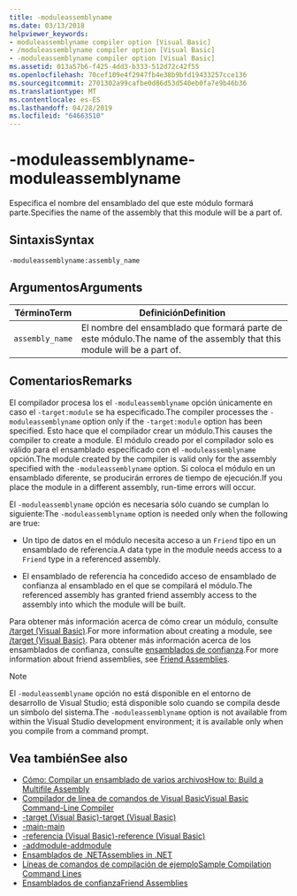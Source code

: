 ```yaml
---
title: -moduleassemblyname
ms.date: 03/13/2018
helpviewer_keywords:
- moduleassemblyname compiler option [Visual Basic]
- /moduleassemblyname compiler option [Visual Basic]
- -moduleassemblyname compiler option [Visual Basic]
ms.assetid: 013a57b6-f425-4dd3-b333-512d72c42f55
ms.openlocfilehash: 70cef109e4f2947fb4e38b9bfd19433257cce136
ms.sourcegitcommit: 2701302a99cafbe0d86d53d540eb0fa7e9b46b36
ms.translationtype: MT
ms.contentlocale: es-ES
ms.lasthandoff: 04/28/2019
ms.locfileid: "64663510"
---
```

# <a name="-moduleassemblyname"></a><span data-ttu-id="064b5-102">-moduleassemblyname</span><span class="sxs-lookup"><span data-stu-id="064b5-102">-moduleassemblyname</span></span>
<span data-ttu-id="064b5-103">Especifica el nombre del ensamblado del que este módulo formará parte.</span><span class="sxs-lookup"><span data-stu-id="064b5-103">Specifies the name of the assembly that this module will be a part of.</span></span>  
  
## <a name="syntax"></a><span data-ttu-id="064b5-104">Sintaxis</span><span class="sxs-lookup"><span data-stu-id="064b5-104">Syntax</span></span>  
  
```  
-moduleassemblyname:assembly_name  
```  
  
## <a name="arguments"></a><span data-ttu-id="064b5-105">Argumentos</span><span class="sxs-lookup"><span data-stu-id="064b5-105">Arguments</span></span>  
  
|<span data-ttu-id="064b5-106">Término</span><span class="sxs-lookup"><span data-stu-id="064b5-106">Term</span></span>|<span data-ttu-id="064b5-107">Definición</span><span class="sxs-lookup"><span data-stu-id="064b5-107">Definition</span></span>|  
|---|---|  
|`assembly_name`|<span data-ttu-id="064b5-108">El nombre del ensamblado que formará parte de este módulo.</span><span class="sxs-lookup"><span data-stu-id="064b5-108">The name of the assembly that this module will be a part of.</span></span>|  
  
## <a name="remarks"></a><span data-ttu-id="064b5-109">Comentarios</span><span class="sxs-lookup"><span data-stu-id="064b5-109">Remarks</span></span>  
 <span data-ttu-id="064b5-110">El compilador procesa los el `-moduleassemblyname` opción únicamente en caso el `-target:module` se ha especificado.</span><span class="sxs-lookup"><span data-stu-id="064b5-110">The compiler processes the `-moduleassemblyname` option only if the `-target:module` option has been specified.</span></span> <span data-ttu-id="064b5-111">Esto hace que el compilador crear un módulo.</span><span class="sxs-lookup"><span data-stu-id="064b5-111">This causes the compiler to create a module.</span></span> <span data-ttu-id="064b5-112">El módulo creado por el compilador solo es válido para el ensamblado especificado con el `-moduleassemblyname` opción.</span><span class="sxs-lookup"><span data-stu-id="064b5-112">The module created by the compiler is valid only for the assembly specified with the `-moduleassemblyname` option.</span></span> <span data-ttu-id="064b5-113">Si coloca el módulo en un ensamblado diferente, se producirán errores de tiempo de ejecución.</span><span class="sxs-lookup"><span data-stu-id="064b5-113">If you place the module in a different assembly, run-time errors will occur.</span></span>  
  
 <span data-ttu-id="064b5-114">El `-moduleassemblyname` opción es necesaria sólo cuando se cumplan lo siguiente:</span><span class="sxs-lookup"><span data-stu-id="064b5-114">The `-moduleassemblyname` option is needed only when the following are true:</span></span>  
  
- <span data-ttu-id="064b5-115">Un tipo de datos en el módulo necesita acceso a un `Friend` tipo en un ensamblado de referencia.</span><span class="sxs-lookup"><span data-stu-id="064b5-115">A data type in the module needs access to a `Friend` type in a referenced assembly.</span></span>  
  
- <span data-ttu-id="064b5-116">El ensamblado de referencia ha concedido acceso de ensamblado de confianza al ensamblado en el que se compilará el módulo.</span><span class="sxs-lookup"><span data-stu-id="064b5-116">The referenced assembly has granted friend assembly access to the assembly into which the module will be built.</span></span>  
  
 <span data-ttu-id="064b5-117">Para obtener más información acerca de cómo crear un módulo, consulte [/target (Visual Basic)](../../../visual-basic/reference/command-line-compiler/target.md).</span><span class="sxs-lookup"><span data-stu-id="064b5-117">For more information about creating a module, see [/target (Visual Basic)](../../../visual-basic/reference/command-line-compiler/target.md).</span></span> <span data-ttu-id="064b5-118">Para obtener más información acerca de los ensamblados de confianza, consulte [ensamblados de confianza](../../../standard/assembly/friend-assemblies.md).</span><span class="sxs-lookup"><span data-stu-id="064b5-118">For more information about friend assemblies, see [Friend Assemblies](../../../standard/assembly/friend-assemblies.md).</span></span>  
  
> [!NOTE]
>  <span data-ttu-id="064b5-119">El `-moduleassemblyname` opción no está disponible en el entorno de desarrollo de Visual Studio; está disponible solo cuando se compila desde un símbolo del sistema.</span><span class="sxs-lookup"><span data-stu-id="064b5-119">The `-moduleassemblyname` option is not available from within the Visual Studio development environment; it is available only when you compile from a command prompt.</span></span>  
  
## <a name="see-also"></a><span data-ttu-id="064b5-120">Vea también</span><span class="sxs-lookup"><span data-stu-id="064b5-120">See also</span></span>

- [<span data-ttu-id="064b5-121">Cómo: Compilar un ensamblado de varios archivos</span><span class="sxs-lookup"><span data-stu-id="064b5-121">How to: Build a Multifile Assembly</span></span>](../../../framework/app-domains/how-to-build-a-multifile-assembly.md)
- [<span data-ttu-id="064b5-122">Compilador de línea de comandos de Visual Basic</span><span class="sxs-lookup"><span data-stu-id="064b5-122">Visual Basic Command-Line Compiler</span></span>](../../../visual-basic/reference/command-line-compiler/index.md)
- [<span data-ttu-id="064b5-123">-target (Visual Basic)</span><span class="sxs-lookup"><span data-stu-id="064b5-123">-target (Visual Basic)</span></span>](../../../visual-basic/reference/command-line-compiler/target.md)
- [<span data-ttu-id="064b5-124">-main</span><span class="sxs-lookup"><span data-stu-id="064b5-124">-main</span></span>](../../../visual-basic/reference/command-line-compiler/main.md)
- [<span data-ttu-id="064b5-125">-referencia (Visual Basic)</span><span class="sxs-lookup"><span data-stu-id="064b5-125">-reference (Visual Basic)</span></span>](../../../visual-basic/reference/command-line-compiler/reference.md)
- [<span data-ttu-id="064b5-126">-addmodule</span><span class="sxs-lookup"><span data-stu-id="064b5-126">-addmodule</span></span>](../../../visual-basic/reference/command-line-compiler/addmodule.md)
- [<span data-ttu-id="064b5-127">Ensamblados de .NET</span><span class="sxs-lookup"><span data-stu-id="064b5-127">Assemblies in .NET</span></span>](../../../standard/assembly/index.md)
- [<span data-ttu-id="064b5-128">Líneas de comandos de compilación de ejemplo</span><span class="sxs-lookup"><span data-stu-id="064b5-128">Sample Compilation Command Lines</span></span>](../../../visual-basic/reference/command-line-compiler/sample-compilation-command-lines.md)
- [<span data-ttu-id="064b5-129">Ensamblados de confianza</span><span class="sxs-lookup"><span data-stu-id="064b5-129">Friend Assemblies</span></span>](../../../standard/assembly/friend-assemblies.md)
